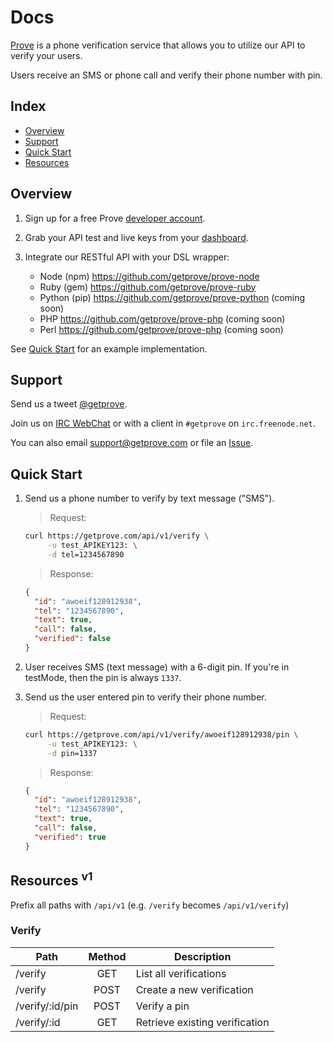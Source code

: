 # Docs

[Prove](https://getprove.com) is a phone verification service that allows you to utilize our API to verify your users.

Users receive an SMS or phone call and verify their phone number with pin.


## Index

* [Overview](#overview)
* [Support](#support)
* [Quick Start](#quick-start)
* [Resources](#resources)


## Overview

1. Sign up for a free Prove [developer account](https://getprove.com/signup).

2. Grab your API test and live keys from your [dashboard](https://getprove.com/login?redirect=/).

3. Integrate our RESTful API with your DSL wrapper:
    * Node (npm) <https://github.com/getprove/prove-node>
    * Ruby (gem) <https://github.com/getprove/prove-ruby>
    * Python (pip) <https://github.com/getprove/prove-python> (coming soon)
    * PHP <https://github.com/getprove/prove-php> (coming soon)
    * Perl <https://github.com/getprove/prove-php> (coming soon)

See [Quick Start](#quick-start) for an example implementation.


## Support

Send us a tweet [@getprove](http://twitter.com/getprove).

Join us on [IRC WebChat](http://webchat.freenode.net/?channels=getprove) or with a client in `#getprove` on `irc.freenode.net`.

You can also email <support@getprove.com> or file an [Issue](https://github.com/getprove/prove-api/issues/new).


## Quick Start

1. Send us a phone number to verify by text message ("SMS").

    > Request:

    ```bash
    curl https://getprove.com/api/v1/verify \
         -u test_APIKEY123: \
         -d tel=1234567890
    ```

    > Response:

    ```json
    {
      "id": "awoeif128912938",
      "tel": "1234567890",
      "text": true,
      "call": false,
      "verified": false
    }
    ```

2. User receives SMS (text message) with a 6-digit pin.  If you're in testMode, then the pin is always `1337`.

3. Send us the user entered pin to verify their phone number.

    > Request:

    ```bash
    curl https://getprove.com/api/v1/verify/awoeif128912938/pin \
         -u test_APIKEY123: \
         -d pin=1337
    ```

    > Response:

    ```json
    {
      "id": "awoeif128912938",
      "tel": "1234567890",
      "text": true,
      "call": false,
      "verified": true
    }
    ```


## Resources <sup>v1</sup>

Prefix all paths with `/api/v1` (e.g. `/verify` becomes `/api/v1/verify`)

### Verify

| Path            | Method | Description                    |
| --------------- |:------:| ------------------------------ |
| /verify         | GET    | List all verifications         |
| /verify         | POST   | Create a new verification      |
| /verify/:id/pin | POST   | Verify a pin                   |
| /verify/:id     | GET    | Retrieve existing verification |

